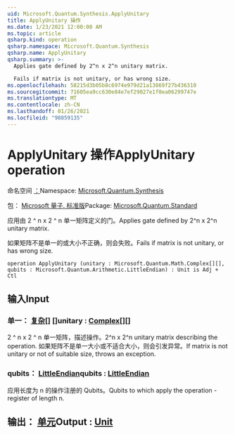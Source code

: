 ```yaml
---
uid: Microsoft.Quantum.Synthesis.ApplyUnitary
title: ApplyUnitary 操作
ms.date: 1/23/2021 12:00:00 AM
ms.topic: article
qsharp.kind: operation
qsharp.namespace: Microsoft.Quantum.Synthesis
qsharp.name: ApplyUnitary
qsharp.summary: >-
  Applies gate defined by 2^n x 2^n unitary matrix.

  Fails if matrix is not unitary, or has wrong size.
ms.openlocfilehash: 58215d3b05b8c6974e979d21a13869f27b436310
ms.sourcegitcommit: 71605ea9cc630e84e7ef29027e1f0ea06299747e
ms.translationtype: MT
ms.contentlocale: zh-CN
ms.lasthandoff: 01/26/2021
ms.locfileid: "98859135"
---
```

# <a name="applyunitary-operation"></a><span data-ttu-id="2b8ff-102">ApplyUnitary 操作</span><span class="sxs-lookup"><span data-stu-id="2b8ff-102">ApplyUnitary operation</span></span>

<span data-ttu-id="2b8ff-103">命名空间 [：](xref:Microsoft.Quantum.Synthesis)</span><span class="sxs-lookup"><span data-stu-id="2b8ff-103">Namespace: [Microsoft.Quantum.Synthesis](xref:Microsoft.Quantum.Synthesis)</span></span>

<span data-ttu-id="2b8ff-104">包： [Microsoft 量子. 标准版](https://nuget.org/packages/Microsoft.Quantum.Standard)</span><span class="sxs-lookup"><span data-stu-id="2b8ff-104">Package: [Microsoft.Quantum.Standard](https://nuget.org/packages/Microsoft.Quantum.Standard)</span></span>


<span data-ttu-id="2b8ff-105">应用由 2 ^ n x 2 ^ n 单一矩阵定义的门。</span><span class="sxs-lookup"><span data-stu-id="2b8ff-105">Applies gate defined by 2^n x 2^n unitary matrix.</span></span>

<span data-ttu-id="2b8ff-106">如果矩阵不是单一的或大小不正确，则会失败。</span><span class="sxs-lookup"><span data-stu-id="2b8ff-106">Fails if matrix is not unitary, or has wrong size.</span></span>

```qsharp
operation ApplyUnitary (unitary : Microsoft.Quantum.Math.Complex[][], qubits : Microsoft.Quantum.Arithmetic.LittleEndian) : Unit is Adj + Ctl
```


## <a name="input"></a><span data-ttu-id="2b8ff-107">输入</span><span class="sxs-lookup"><span data-stu-id="2b8ff-107">Input</span></span>

### <a name="unitary--complex"></a><span data-ttu-id="2b8ff-108">单一： [复杂](xref:Microsoft.Quantum.Math.Complex)[] []</span><span class="sxs-lookup"><span data-stu-id="2b8ff-108">unitary : [Complex](xref:Microsoft.Quantum.Math.Complex)[][]</span></span>

<span data-ttu-id="2b8ff-109">2 ^ n x 2 ^ n 单一矩阵，描述操作。</span><span class="sxs-lookup"><span data-stu-id="2b8ff-109">2^n x 2^n unitary matrix describing the operation.</span></span>
<span data-ttu-id="2b8ff-110">如果矩阵不是单一大小或不适合大小，则会引发异常。</span><span class="sxs-lookup"><span data-stu-id="2b8ff-110">If matrix is not unitary or not of suitable size, throws an exception.</span></span>


### <a name="qubits--littleendian"></a><span data-ttu-id="2b8ff-111">qubits： [LittleEndian](xref:Microsoft.Quantum.Arithmetic.LittleEndian)</span><span class="sxs-lookup"><span data-stu-id="2b8ff-111">qubits : [LittleEndian](xref:Microsoft.Quantum.Arithmetic.LittleEndian)</span></span>

<span data-ttu-id="2b8ff-112">应用长度为 n 的操作注册的 Qubits。</span><span class="sxs-lookup"><span data-stu-id="2b8ff-112">Qubits to which apply the operation - register of length n.</span></span>



## <a name="output--unit"></a><span data-ttu-id="2b8ff-113">输出： [单元](xref:microsoft.quantum.lang-ref.unit)</span><span class="sxs-lookup"><span data-stu-id="2b8ff-113">Output : [Unit](xref:microsoft.quantum.lang-ref.unit)</span></span>

